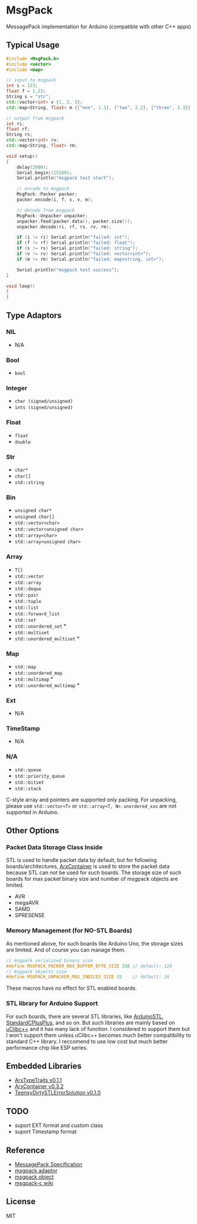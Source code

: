 # MsgPack

MessagePack implementation for Arduino (compatible with other C++ apps)


## Typical Usage

``` C++
#include <MsgPack.h>
#include <vector>
#include <map>

// input to msgpack
int i = 123;
float f = 1.23;
String s = "str";
std::vector<int> v {1, 2, 3};
std::map<String, float> m {{"one", 1.1}, {"two", 2.2}, {"three", 3.3}};

// output from msgpack
int ri;
float rf;
String rs;
std::vector<int> rv;
std::map<String, float> rm;

void setup()
{
    delay(2000);
    Serial.begin(115200);
    Serial.println("msgpack test start");

    // encode to msgpack
    MsgPack::Packer packer;
    packer.encode(i, f, s, v, m);

    // decode from msgpack
    MsgPack::Unpacker unpacker;
    unpacker.feed(packer.data(), packer.size());
    unpacker.decode(ri, rf, rs, rv, rm);

    if (i != ri) Serial.println("failed: int");
    if (f != rf) Serial.println("failed: float");
    if (s != rs) Serial.println("failed: string");
    if (v != rv) Serial.println("failed: vector<int>");
    if (m != rm) Serial.println("failed: map<string, int>");

    Serial.println("msgpack test success");
}

void loop()
{
}
```

## Type Adaptors

### NIL

- N/A

### Bool

- `bool`

### Integer

- `char (signed/unsigned)`
- `ints (signed/unsigned)`

### Float

- `float`
- `double`

### Str
- `char*`
- `char[]`
- `std::string`

### Bin
- `unsigned char*`
- `unsigned char[]`
- `std::vector<char>`
- `std::vector<unsigned char>`
- `std::array<char>`
- `std::array<unsigned char>`

### Array
- `T[]`
- `std::vector`
- `std::array`
- `std::deque`
- `std::pair`
- `std::tuple`
- `std::list`
- `std::forward_list`
- `std::set`
- `std::unordered_set` *
- `std::multiset`
- `std::unordered_multiset` *

### Map

- `std::map`
- `std::unordered_map`
- `std::multimap` *
- `std::unordered_multimap` *

### Ext

- N/A

### TimeStamp

- N/A

### N/A
- `std::queue`
- `std::priority_queue`
- `std::bitset`
- `std::stack`


C-style array and pointers are supported only packing.
For unpacking, please use `std::vector<T>` or `std::array<T, N>`.
`unordered_xxx` are not supported in Arduino.

## Other Options

### Packet Data Storage Class Inside

STL is used to handle packet data by default, but for following boards/architectures, [ArxContainer](https://github.com/hideakitai/ArxContainer) is used to store the packet data because STL can not be used for such boards.
The storage size of such boards for max packet binary size and number of msgpack objects are limited.

- AVR
- megaAVR
- SAMD
- SPRESENSE


### Memory Management (for NO-STL Boards)

As mentioned above, for such boards like Arduino Uno, the storage sizes are limited.
And of course you can manage them.

``` C++
// msgpack serialized binary size
#define MSGPACK_PACKER_MAX_BUFFER_BYTE_SIZE 256 // default: 128
// msgpack objects size
#define MSGPACK_UNPACKER_MAX_INDICES_SIZE 32    // default: 16
```

These macros have no effect for STL enabled boards.


### STL library for Arduino Support

For such boards, there are several STL libraries, like [ArduinoSTL](https://github.com/mike-matera/ArduinoSTL), [StandardCPlusPlus](https://github.com/maniacbug/StandardCplusplus), and so on.
But such libraries are mainly based on [uClibc++](https://cxx.uclibc.org/) and it has many lack of function.
I considered to support them but I won't support them unless uClibc++ becomes much better compatibility to standard C++ library.
I reccomend to use low cost but much better performance chip like ESP series.


## Embedded Libraries

- [ArxTypeTraits v0.1.1](https://github.com/hideakitai/ArxTypeTraits)
- [ArxContainer v0.3.2](https://github.com/hideakitai/ArxContainer)
- [TeensyDirtySTLErrorSolution v0.1.0](https://github.com/hideakitai/TeensyDirtySTLErrorSolution)


## TODO

- suport EXT format and custom class
- suport Timestamp format


## Reference

- [MessagePack Specification](https://github.com/msgpack/msgpack/blob/master/spec.md)
- [msgpack adaptor](https://github.com/msgpack/msgpack-c/wiki/v2_0_cpp_adaptor)
- [msgpack object](https://github.com/msgpack/msgpack-c/wiki/v2_0_cpp_object)
- [msgpack-c wiki](https://github.com/msgpack/msgpack-c/wiki)


## License

MIT
